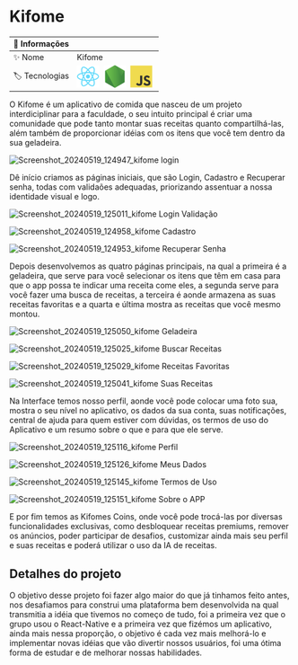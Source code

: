 # Kifome



| :bookmark_tabs: Informações |     |
| -------------  | --- |
| :sparkles: Nome        | Kifome
| :label: Tecnologias | <img src="https://github.com/devicons/devicon/blob/master/icons/react/react-original.svg" title="REACT" alt="REACT" width="40" height="40"/>&nbsp;  <img src="https://github.com/devicons/devicon/blob/master/icons/nodejs/nodejs-original.svg" title="NODEJS" alt="NODE" width="40" height="40"/>&nbsp; <img src="https://github.com/devicons/devicon/blob/master/icons/javascript/javascript-original.svg" title="JavaScript" alt="JavaScript"  width="40" height="40"/>&nbsp;

 O Kifome é um aplicativo de comida que nasceu de um projeto interdiciplinar para a faculdade, o seu intuito principal é criar uma comunidade que pode tanto montar suas receitas quanto compartilhá-las, além também de proporcionar idéias com os itens que você tem dentro da sua geladeira. 

![Screenshot_20240519_124947_kifome login](https://github.com/Riyutapi/kifome/assets/123005142/a46f91e7-33e3-4e51-b760-f0c72b7806f8)

 Dê início criamos as páginas iniciais, que são Login, Cadastro e Recuperar senha, todas com validaões adequadas, priorizando assentuar a nossa identidade visual e logo.
 
![Screenshot_20240519_125011_kifome Login Validação](https://github.com/Riyutapi/kifome/assets/123005142/df6257fb-82b6-4f30-98a7-5bf98f009438)

![Screenshot_20240519_124958_kifome Cadastro](https://github.com/Riyutapi/kifome/assets/123005142/1c3b88b0-b0c2-4adf-985e-5a74499dae83)

![Screenshot_20240519_124953_kifome Recuperar Senha](https://github.com/Riyutapi/kifome/assets/123005142/a544eb0b-ff1c-4aeb-b980-4bcffa109458)

 Depois desenvolvemos as quatro páginas principais, na qual a primeira é a geladeira, que serve para você selecionar os itens que têm em casa para que o app possa te indicar uma receita come eles, a segunda serve para você fazer uma busca de receitas, a terceira é aonde armazena as suas receitas favoritas e a quarta e última mostra as receitas que você mesmo montou.

![Screenshot_20240519_125050_kifome Geladeira](https://github.com/Riyutapi/kifome/assets/123005142/6f534311-6665-4d04-a012-959a1e627777)

![Screenshot_20240519_125025_kifome Buscar Receitas](https://github.com/Riyutapi/kifome/assets/123005142/ebc8fdf9-6917-4065-8112-6d719b365b16)

![Screenshot_20240519_125029_kifome Receitas Favoritas](https://github.com/Riyutapi/kifome/assets/123005142/644bd381-fe8a-4946-8bf8-cb3277bee9d7)

![Screenshot_20240519_125041_kifome Suas Receitas](https://github.com/Riyutapi/kifome/assets/123005142/62b347e6-d507-4330-a255-94ea8cc4d12c)

 Na Interface temos nosso perfil, aonde você pode colocar uma foto sua, mostra o seu nível no aplicativo, os dados da sua conta, suas notificações, central de ajuda para quem estiver com dúvidas, os termos de uso do Aplicativo e um resumo sobre o que e para que ele serve.

![Screenshot_20240519_125116_kifome Perfil](https://github.com/Riyutapi/kifome/assets/123005142/3f315ac0-122e-4413-9470-f94565f40c41)

![Screenshot_20240519_125126_kifome Meus Dados](https://github.com/Riyutapi/kifome/assets/123005142/be1b8212-1138-479c-bba3-3fe10d7fbff6)

![Screenshot_20240519_125145_kifome Termos de Uso](https://github.com/Riyutapi/kifome/assets/123005142/5e10bd40-744e-4b16-8aa7-c603a1e238f6)

![Screenshot_20240519_125151_kifome Sobre o APP](https://github.com/Riyutapi/kifome/assets/123005142/82f54be4-7b4b-4e69-bf5f-d6bbbe377edc)

 E por fim temos as Kifomes Coins, onde você pode trocá-las por diversas funcionalidades exclusivas, como desbloquear receitas premiums, remover os anúncios, poder participar de desafios, customizar ainda mais seu perfil e suas receitas e poderá utilizar o uso da IA de receitas.
 


## Detalhes do projeto

O objetivo desse projeto foi fazer algo maior do que já tinhamos feito antes, nos desafiamos para construi uma plataforma bem desenvolvida na qual transmitia a idéia que tivemos no começo de tudo, foi a primeira vez que o grupo usou o React-Native e a primeira vez que fizémos um aplicativo, ainda mais nessa proporção, o objetivo é cada vez mais melhorá-lo e implementar novas idéias que vão divertir nossos usuários, foi uma ótima forma de estudar e de melhorar nossas habilidades. 
